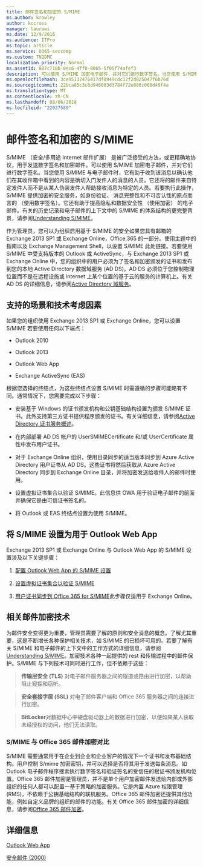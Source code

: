 ```yaml
---
title: 邮件签名和加密的 S/MIME
ms.author: krowley
author: kccross
manager: laurawi
ms.date: 12/9/2016
ms.audience: ITPro
ms.topic: article
ms.service: O365-seccomp
ms.custom: TN2DMC
localization_priority: Normal
ms.assetid: 887c710b-0ec6-4ff0-8065-5f05f74afef3
description: 可以使用 S/MIME 加密电子邮件，并对它们进行数字签名。当您使用 S/MIME 与电子邮件时，它有助于收到该消息以确认他们在其收件箱中看到的内容是确切入门发件人的消息的人员。
ms.openlocfilehash: 3ce95132476417df8949cdc12f2d825047f6b76d
ms.sourcegitcommit: 22bca85c3c6d946083d3784f72e886c068d49f4a
ms.translationtype: MT
ms.contentlocale: zh-CN
ms.lasthandoff: 08/06/2018
ms.locfileid: "22027589"
---
```

# <a name="smime-for-message-signing-and-encryption"></a>邮件签名和加密的 S/MIME

S/MIME （安全/多用途 Internet 邮件扩展） 是被广泛接受的方法，或更精确地协议，用于发送数字签名和加密邮件。可以使用 S/MIME 加密电子邮件，并对它们进行数字签名。当您使用 S/MIME 与电子邮件时，它有助于收到该消息以确认他们在其收件箱中看到的内容是确切入门发件人的消息的人员。它还将的邮件来自特定发件人而不是从某人伪装发件人帮助接收消息为特定的人员。若要执行此操作，S/MIME 提供加密的安全服务，如身份验证、 消息完整性和不可否认性的原点而言的 （使用数字签名）。它还有助于提高隐私和数据安全性 （使用加密） 的电子邮件。有关的历史记录和电子邮件的上下文中的 S/MIME 的体系结构的更完整背景，请参阅[Understanding S/MIME](https://go.microsoft.com/fwlink/?LinkID=393948)。 
  
作为管理员，您可以为组织启用基于 S/MIME 的安全如果您具有邮箱的 Exchange 2013 SP1 或 Exchange Online，Office 365 的一部分。使用主题中的指南以及 Exchange Management Shell，以设置 S/MIME 此处链接。若要使用 S/MIME 中受支持版本的 Outlook 或 ActiveSync，与 Exchange 2013 SP1 或 Exchange Online 中，您的组织中的用户必须为了签名和加密颁发的证书和发布到您的本地 Active Directory 数据域服务 (AD DS)。AD DS 必须位于您控制物理位置而不是在远程设施或 internet 上某个位置的基于云的服务的计算机上。有关 AD DS 的详细信息，请参阅[Active Directory 域服务](https://go.microsoft.com/fwlink/?LinkID=394064)。
  
## <a name="supported-scenarios-and-technical-considerations"></a>支持的场景和技术考虑因素
<a name="sectionSection0"> </a>

如果您的组织使用 Exchange 2013 SP1 或 Exchange Online，您可以设置 S/MIME 若要使用任何以下端点： 
  
- Outlook 2010
    
- Outlook 2013
    
- Outlook Web App
    
- Exchange ActiveSync (EAS)
    
根据您选择的终结点，为这些终结点设置 S/MIME 时需遵循的步骤可能略有不同。通常情况下，您需要完成以下步骤：
  
- 安装基于 Windows 的证书颁发机构和公钥基础结构设置为颁发 S/MIME 证书。此外支持第三方证书提供程序颁发的证书。有关详细信息，请参阅[Active Directory 证书服务概述](https://technet.microsoft.com/library/hh831740.aspx)。
    
- 在内部部署 AD DS 帐户的 UserSMIMECertificate 和/或 UserCertificate 属性中发布用户证书。
    
- 对于 Exchange Online 组织，使用目录同步的适当版本同步到 Azure Active Directory 用户证书从 AD DS。这些证书将然后获取从 Azure Active Directory 同步到 Exchange Online 目录，并将加密发送给收件人的邮件时使用。
    
- 设置虚拟证书集合以验证 S/MIME。此信息供 OWA 用于验证电子邮件的前面并确保它是由可信证书签名的。
    
- 将 Outlook 或 EAS 终结点设置为使用 S/MIME。 
    
## <a name="setup-smime-with-outlook-web-app"></a>将 S/MIME 设置为用于 Outlook Web App
<a name="sectionSection1"> </a>

Exchange 2013 SP1 或 Exchange Online 与 Outlook Web App 的 S/MIME 设置涉及以下关键步骤：
  
1. [配置 Outlook Web App 的 S/MIME 设置](configure-s-mime-settings-for-outlook-web-app.md)
    
2. [设置虚拟证书集合以验证 S/MIME](set-up-virtual-certificate-collection-to-validate-s-mime.md)
    
3. [用户证书同步到 Office 365 for S/MIME](sync-user-certificates-to-office-365-for-s-mime.md)此步骤仅适用于 Exchange Online。 
    
## <a name="related-message-encryption-technologies"></a>相关邮件加密技术
<a name="sectionSection2"> </a>

为邮件安全变得更为重要，管理员需要了解的原则和安全消息的概念。了解尤其重要，这是不断增长各种保护相关技术，如 S/MIME 的已损坏可用的。若要了解有关 S/MIME 和电子邮件的上下文中的工作方式的详细信息，请参阅[Understanding S/MIME](https://go.microsoft.com/fwlink/?LinkID=393948)。加密技术各种一起提供的 rest 和传输过程中的邮件保护。S/MIME 与下列技术可同时进行工作，但不依赖于这些：
  
> **传输层安全 (TLS)** 对电子邮件服务器之间的隧道或路由进行加密，以帮助阻止窥探和窃听。 
    
> **安全套接字层 (SSL)** 对电子邮件客户端和 Office 365 服务器之间的连接进行加密。 
    
> **BitLocker**对数据中心中硬盘驱动器上的数据进行加密，以便如果某人获取未经授权的访问，他们无法读取。 
    
### <a name="smime-compared-with-office-365-message-encryption"></a>S/MIME 与 Office 365 邮件加密对比

S/MIME 需要通常用于在企业到企业和企业客户的情况下一个证书和发布基础结构。用户控制 S/mime 加密密钥，并可以选择是否将其用于发送每条消息。如 Outlook 电子邮件程序搜索执行数字签名和验证签名的受信任的根证书颁发机构位置。Office 365 邮件加密是管理员，并不是单个用户加密邮件发送给内部或外部组织的任何人都可以配置一基于策略的加密服务。它是内置 Azure 权限管理 (RMS)，不依赖于公钥基础结构的联机服务。Office 365 邮件加密还提供其他功能，例如自定义品牌的组织的邮件的功能。有关 Office 365 邮件加密的详细信息，请参阅[Office 365 邮件加密](https://go.microsoft.com/fwlink/?LinkID=392525)。
  
## <a name="more-information"></a>详细信息
<a name="sectionSection3"> </a>

[Outlook Web App](http://technet.microsoft.com/library/3814b665-01e8-4881-9a44-163f14789ee4.aspx)
  
[安全邮件 (2000)](https://technet.microsoft.com/en-us/library/cc962043.aspx)
  

